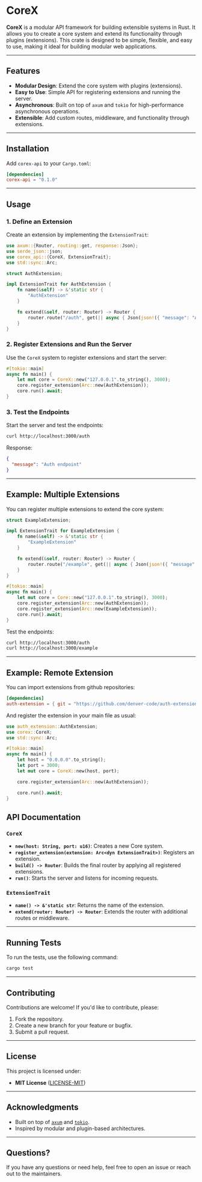 # CoreX

**CoreX** is a modular API framework for building extensible systems in Rust. It allows you to create a core system and extend its functionality through plugins (extensions). This crate is designed to be simple, flexible, and easy to use, making it ideal for building modular web applications.

---

## Features

- **Modular Design**: Extend the core system with plugins (extensions).
- **Easy to Use**: Simple API for registering extensions and running the server.
- **Asynchronous**: Built on top of `axum` and `tokio` for high-performance asynchronous operations.
- **Extensible**: Add custom routes, middleware, and functionality through extensions.

---

## Installation

Add `corex-api` to your `Cargo.toml`:

```toml
[dependencies]
corex-api = "0.1.0"
```

---

## Usage

### 1. Define an Extension

Create an extension by implementing the `ExtensionTrait`:

```rust
use axum::{Router, routing::get, response::Json};
use serde_json::json;
use corex_api::{CoreX, ExtensionTrait};
use std::sync::Arc;

struct AuthExtension;

impl ExtensionTrait for AuthExtension {
    fn name(&self) -> &'static str {
        "AuthExtension"
    }

    fn extend(&self, router: Router) -> Router {
        router.route("/auth", get(|| async { Json(json!({ "message": "Auth endpoint" })) }))
    }
}
```

### 2. Register Extensions and Run the Server

Use the `CoreX` system to register extensions and start the server:

```rust
#[tokio::main]
async fn main() {
    let mut core = CoreX::new("127.0.0.1".to_string(), 3000);
    core.register_extension(Arc::new(AuthExtension));
    core.run().await;
}
```

### 3. Test the Endpoints

Start the server and test the endpoints:

```bash
curl http://localhost:3000/auth
```

Response:

```json
{
  "message": "Auth endpoint"
}
```

---

## Example: Multiple Extensions

You can register multiple extensions to extend the core system:

```rust
struct ExampleExtension;

impl ExtensionTrait for ExampleExtension {
    fn name(&self) -> &'static str {
        "ExampleExtension"
    }

    fn extend(&self, router: Router) -> Router {
        router.route("/example", get(|| async { Json(json!({ "message": "Example endpoint" })) }))
    }
}

#[tokio::main]
async fn main() {
    let mut core = Core::new("127.0.0.1".to_string(), 3000);
    core.register_extension(Arc::new(AuthExtension));
    core.register_extension(Arc::new(ExampleExtension));
    core.run().await;
}
```

Test the endpoints:

```bash
curl http://localhost:3000/auth
curl http://localhost:3000/example
```

---

## Example: Remote Extension  
You can import extensions from github repositories:

```toml
[dependencies]
auth-extension = { git = "https://github.com/denver-code/auth-extension" }
```

And register the extension in your main file as usual:

```rust
use auth_extension::AuthExtension;
use corex::CoreX;
use std::sync::Arc;

#[tokio::main]
async fn main() {
    let host = "0.0.0.0".to_string();
    let port = 3000;
    let mut core = CoreX::new(host, port);

    core.register_extension(Arc::new(AuthExtension));

    core.run().await;
}

```

## API Documentation

### `CoreX`

- **`new(host: String, port: u16)`**: Creates a new Core system.
- **`register_extension(extension: Arc<dyn ExtensionTrait>)`**: Registers an extension.
- **`build() -> Router`**: Builds the final router by applying all registered extensions.
- **`run()`**: Starts the server and listens for incoming requests.

### `ExtensionTrait`

- **`name() -> &'static str`**: Returns the name of the extension.
- **`extend(router: Router) -> Router`**: Extends the router with additional routes or middleware.

---

## Running Tests

To run the tests, use the following command:

```bash
cargo test
```

---

## Contributing

Contributions are welcome! If you'd like to contribute, please:

1. Fork the repository.
2. Create a new branch for your feature or bugfix.
3. Submit a pull request.

---

## License

This project is licensed under:

- **MIT License** ([LICENSE-MIT](LICENSE-MIT))

---

## Acknowledgments

- Built on top of [`axum`](https://github.com/tokio-rs/axum) and [`tokio`](https://github.com/tokio-rs/tokio).
- Inspired by modular and plugin-based architectures.

---

## Questions?

If you have any questions or need help, feel free to open an issue or reach out to the maintainers.

